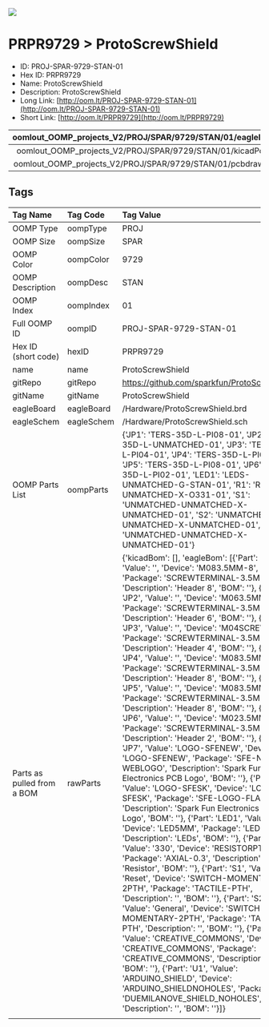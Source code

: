 


  
![][im]
# PRPR9729 > ProtoScrewShield

- ID: PROJ-SPAR-9729-STAN-01
- Hex ID: PRPR9729
- Name: ProtoScrewShield
- Description: ProtoScrewShield
- Long Link: [http://oom.lt/PROJ-SPAR-9729-STAN-01](http://oom.lt/PROJ-SPAR-9729-STAN-01)
- Short Link: [http://oom.lt/PRPR9729](http://oom.lt/PRPR9729)
  

|oomlout_OOMP_projects_V2/PROJ/SPAR/9729/STAN/01/eagleImage.png|oomlout_OOMP_projects_V2/PROJ/SPAR/9729/STAN/01/eagleSchemImage.png|oomlout_OOMP_projects_V2/PROJ/SPAR/9729/STAN/01/kicadPcb3dFront.png|oomlout_OOMP_projects_V2/PROJ/SPAR/9729/STAN/01/kicadPcb3dBack.png|
| :---: | :---: | :---: | :---: |
|oomlout_OOMP_projects_V2/PROJ/SPAR/9729/STAN/01/kicadPcb3d.png|oomlout_OOMP_projects_V2/PROJ/SPAR/9729/STAN/01/bomBack.png|oomlout_OOMP_projects_V2/PROJ/SPAR/9729/STAN/01/bomFront.png|oomlout_OOMP_projects_V2/PROJ/SPAR/9729/STAN/01/pcbdraw.svg|
|oomlout_OOMP_projects_V2/PROJ/SPAR/9729/STAN/01/pcbdrawBack.svg||||

## Tags
  

|Tag Name|Tag Code|Tag Value|
| :--- | :--- | :--- |
|OOMP Type|oompType|PROJ|
|OOMP Size|oompSize|SPAR|
|OOMP Color|oompColor|9729|
|OOMP Description|oompDesc|STAN|
|OOMP Index|oompIndex|01|
|Full OOMP ID|oompID|PROJ-SPAR-9729-STAN-01|
|Hex ID (short code)|hexID|PRPR9729|
|name|name|ProtoScrewShield|
|gitRepo|gitRepo|https://github.com/sparkfun/ProtoScrewShield|
|gitName|gitName|ProtoScrewShield|
|eagleBoard|eagleBoard|/Hardware/ProtoScrewShield.brd|
|eagleSchem|eagleSchem|/Hardware/ProtoScrewShield.sch|
|OOMP Parts List|oompParts|{'JP1': 'TERS-35D-L-PI08-01', 'JP2': 'TERS-35D-L-UNMATCHED-01', 'JP3': 'TERS-35D-L-PI04-01', 'JP4': 'TERS-35D-L-PI08-01', 'JP5': 'TERS-35D-L-PI08-01', 'JP6': 'TERS-35D-L-PI02-01', 'LED1': 'LEDS-UNMATCHED-G-STAN-01', 'R1': 'RESE-UNMATCHED-X-O331-01', 'S1': 'UNMATCHED-UNMATCHED-X-UNMATCHED-01', 'S2': 'UNMATCHED-UNMATCHED-X-UNMATCHED-01', 'U1': 'UNMATCHED-UNMATCHED-X-UNMATCHED-01'}|
|Parts as pulled from a BOM|rawParts|{'kicadBom': [], 'eagleBom': [{'Part': 'JP1', 'Value': '', 'Device': 'M083.5MM-8', 'Package': 'SCREWTERMINAL-3.5MM-8', 'Description': 'Header 8', 'BOM': ''}, {'Part': 'JP2', 'Value': '', 'Device': 'M063.5MM-6', 'Package': 'SCREWTERMINAL-3.5MM-6', 'Description': 'Header 6', 'BOM': ''}, {'Part': 'JP3', 'Value': '', 'Device': 'M04SCREW', 'Package': 'SCREWTERMINAL-3.5MM-4', 'Description': 'Header 4', 'BOM': ''}, {'Part': 'JP4', 'Value': '', 'Device': 'M083.5MM-8', 'Package': 'SCREWTERMINAL-3.5MM-8', 'Description': 'Header 8', 'BOM': ''}, {'Part': 'JP5', 'Value': '', 'Device': 'M083.5MM-8', 'Package': 'SCREWTERMINAL-3.5MM-8', 'Description': 'Header 8', 'BOM': ''}, {'Part': 'JP6', 'Value': '', 'Device': 'M023.5MM', 'Package': 'SCREWTERMINAL-3.5MM-2', 'Description': 'Header 2', 'BOM': ''}, {'Part': 'JP7', 'Value': 'LOGO-SFENEW', 'Device': 'LOGO-SFENEW', 'Package': 'SFE-NEW-WEBLOGO', 'Description': 'Spark Fun Electronics PCB Logo', 'BOM': ''}, {'Part': 'JP8', 'Value': 'LOGO-SFESK', 'Device': 'LOGO-SFESK', 'Package': 'SFE-LOGO-FLAME', 'Description': 'Spark Fun Electronics PCB Logo', 'BOM': ''}, {'Part': 'LED1', 'Value': '', 'Device': 'LED5MM', 'Package': 'LED5MM', 'Description': 'LEDs', 'BOM': ''}, {'Part': 'R1', 'Value': '330', 'Device': 'RESISTORPTH1', 'Package': 'AXIAL-0.3', 'Description': 'Resistor', 'BOM': ''}, {'Part': 'S1', 'Value': 'Reset', 'Device': 'SWITCH-MOMENTARY-2PTH', 'Package': 'TACTILE-PTH', 'Description': '', 'BOM': ''}, {'Part': 'S2', 'Value': 'General', 'Device': 'SWITCH-MOMENTARY-2PTH', 'Package': 'TACTILE-PTH', 'Description': '', 'BOM': ''}, {'Part': 'U$1', 'Value': 'CREATIVE_COMMONS', 'Device': 'CREATIVE_COMMONS', 'Package': 'CREATIVE_COMMONS', 'Description': '', 'BOM': ''}, {'Part': 'U1', 'Value': 'ARDUINO_SHIELD', 'Device': 'ARDUINO_SHIELDNOHOLES', 'Package': 'DUEMILANOVE_SHIELD_NOHOLES', 'Description': '', 'BOM': ''}]}|
||||



[im]: PROJ/SPAR/9729/STAN/01/kicadPcb3d_450.png
